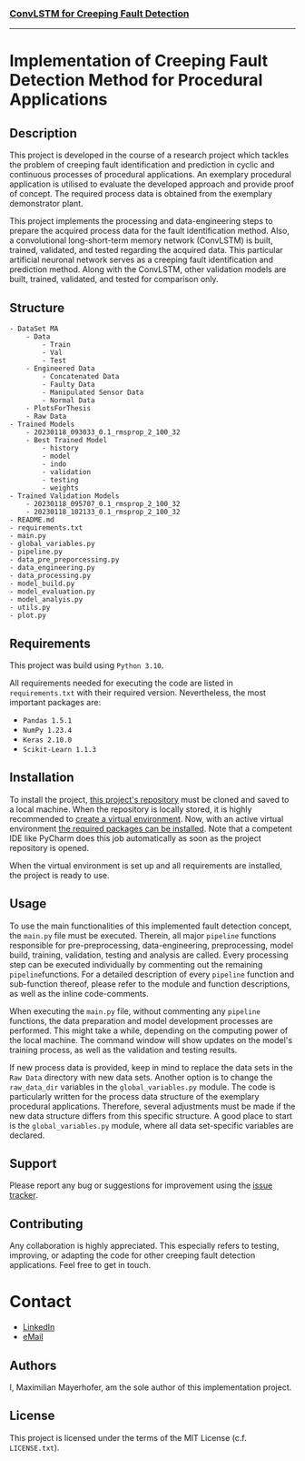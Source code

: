 ### [ConvLSTM for Creeping Fault Detection](https://gitlab.lrz.de/maximilianmayerhofer/convlstm-for-creeping-fault-detection)
***
# Implementation of Creeping Fault Detection Method for Procedural Applications

## Description
This project is developed in the course of a research project which tackles the problem of creeping fault identification and prediction in cyclic and continuous processes of procedural applications.
An exemplary procedural application is utilised to evaluate the developed approach and provide proof of concept.
The required process data is obtained from the exemplary demonstrator plant.

This project implements the processing and data-engineering steps to prepare the acquired process data for the fault identification method. 
Also, a convolutional long-short-term memory network (ConvLSTM) is built, trained, validated, and tested regarding the acquired data. 
This particular artificial neuronal network serves as a creeping fault identification and prediction method.
Along with the ConvLSTM, other validation models are built, trained, validated, and tested for comparison only.

## Structure
```
- DataSet MA
	- Data
		- Train
		- Val
		- Test
	- Engineered Data
		- Concatenated Data
		- Faulty Data
		- Manipulated Sensor Data
		- Normal Data
	- PlotsForThesis
	- Raw Data
- Trained Models
	- 20230118_093033_0.1_rmsprop_2_100_32
	- Best Trained Model
		- history
		- model
		- indo
		- validation
		- testing
		- weights
- Trained Validation Models
	- 20230118_095707_0.1_rmsprop_2_100_32
	- 20230118_102133_0.1_rmsprop_2_100_32
- README.md
- requirements.txt
- main.py
- global_variables.py
- pipeline.py
- data_pre_preporcessing.py
- data_engineering.py
- data_processing.py
- model_build.py
- model_evaluation.py
- model_analyis.py
- utils.py
- plot.py
```

## Requirements
This project was build using ```Python 3.10```.

All requirements needed for executing the code are listed in ```requirements.txt``` with their required version. Nevertheless, the most important packages are:
- ```Pandas 1.5.1```
- ```NumPy 1.23.4```
- ```Keras 2.10.0```
- ```Scikit-Learn 1.1.3```

## Installation
To install the project, [this project's repository](https://gitlab.lrz.de/maximilianmayerhofer/convlstm-for-creeping-fault-detection) must be cloned and saved to a local machine. 
When the repository is locally stored, it is highly recommended to [create a virtual environment](https://docs.python.org/3/library/venv.html). 
Now, with an active virtual environment [the required packages can be installed](https://packaging.python.org/en/latest/guides/installing-using-pip-and-virtual-environments/). 
Note that a competent IDE like PyCharm does this job automatically as soon as the project repository is opened.

When the virtual environment is set up and all requirements are installed, the project is ready to use.

## Usage
To use the main functionalities of this implemented fault detection concept, the ```main.py``` file must be executed. 
Therein, all major ```pipeline``` functions responsible for pre-preprocessing, data-engineering, preprocessing, model build, training, validation, testing and analysis are called. 
Every processing step can be executed individually by commenting out the remaining ```pipeline```functions. 
For a detailed description of every ```pipeline``` function and sub-function thereof, please refer to the module and function descriptions, as well as the inline code-comments.

When executing the ```main.py``` file, without commenting any ```pipeline``` functions, the data preparation and model development processes are performed. 
This might take a while, depending on the computing power of the local machine.
The command window will show updates on the model's training process, as well as the validation and testing results. 

If new process data is provided, keep in mind to replace the data sets in the ```Raw Data``` directory with new data sets. 
Another option is to change the ```raw_data_dir``` variables in the ```global_variables.py``` module.
The code is particularly written for the process data structure of the exemplary procedural applications. 
Therefore, several adjustments must be made if the new data structure differs from this specific structure. 
A good place to start is the ```global_variables.py``` module, where all data set-specific variables are declared.

## Support
Please report any bug or suggestions for improvement using the [issue tracker](https://gitlab.lrz.de/maximilianmayerhofer/convlstm-for-creeping-fault-detection/-/issues).

## Contributing
Any collaboration is highly appreciated. 
This especially refers to testing, improving, or adapting the code for other creeping fault detection applications. 
Feel free to get in touch.

# Contact
- [LinkedIn](https://www.linkedin.com/in/maximilian-mayerhofer-41804917b/)
- [eMail](mailto:mayerhofermaximilian@gmail.com)

## Authors
I, Maximilian Mayerhofer, am the sole author of this implementation project.

## License
This project is licensed under the terms of the MIT License (c.f. ```LICENSE.txt```).
